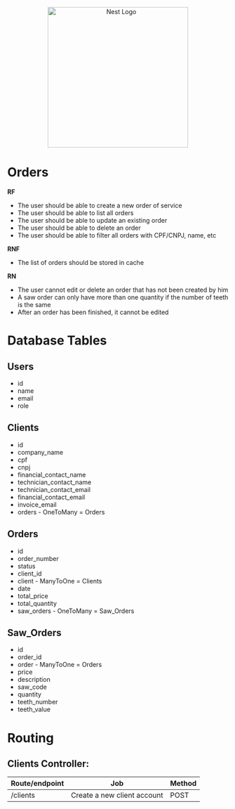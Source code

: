 <p align="center">
  <a href="http://nestjs.com/" target="blank"><img src="https://nestjs.com/img/logo_text.svg" width="320" alt="Nest Logo" /></a>
</p>

# Orders

**RF**

- The user should be able to create a new order of service
- The user should be able to list all orders
- The user should be able to update an existing order
- The user should be able to delete an order
- The user should be able to filter all orders with CPF/CNPJ, name, etc

**RNF**

- The list of orders should be stored in cache

**RN**

- The user cannot edit or delete an order that has not been created by him
- A saw order can only have more than one quantity if the number of teeth is the same
- After an order has been finished, it cannot be edited

# Database Tables

## Users

- id
- name
- email
- role

## Clients

- id
- company_name
- cpf
- cnpj
- financial_contact_name
- technician_contact_name
- technician_contact_email
- financial_contact_email
- invoice_email
- orders - OneToMany = Orders

## Orders

- id
- order_number
- status
- client_id
- client - ManyToOne = Clients
- date
- total_price
- total_quantity
- saw_orders - OneToMany = Saw_Orders

## Saw_Orders

- id
- order_id
- order - ManyToOne = Orders
- price
- description
- saw_code
- quantity
- teeth_number
- teeth_value

# Routing

## Clients Controller:

| Route/endpoint | Job                         | Method |
| -------------- | --------------------------- | ------ |
| /clients       | Create a new client account | POST   |
